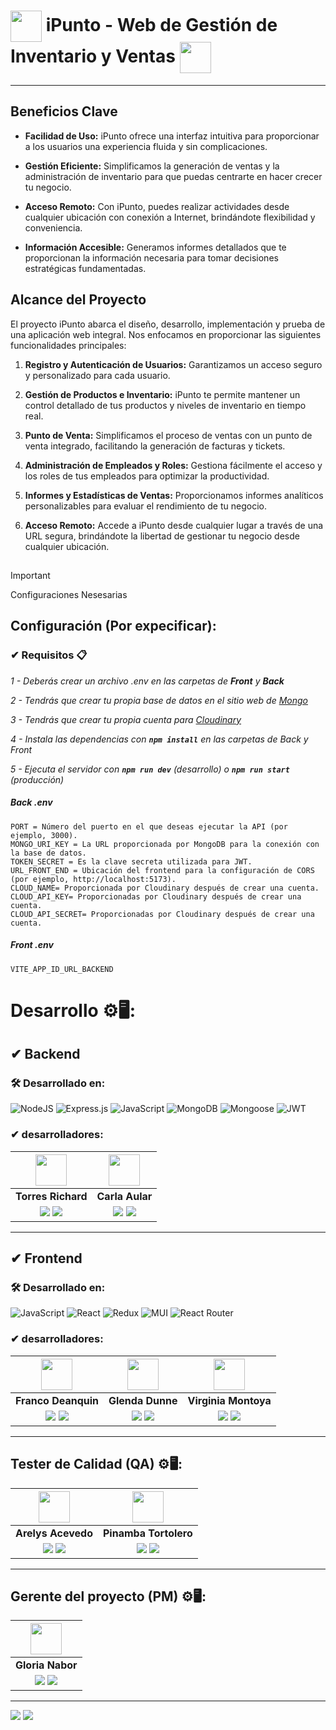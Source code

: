 # <img width="50px" align="center" src="https://i.imgur.com/T21NHN5.png"> iPunto - Web de Gestión de Inventario y Ventas <img width="50px" align="center" src="https://i.imgur.com/T21NHN5.png">
<hr>


## Beneficios Clave

- **Facilidad de Uso:** iPunto ofrece una interfaz intuitiva para proporcionar a los usuarios una experiencia fluida y sin complicaciones.

- **Gestión Eficiente:** Simplificamos la generación de ventas y la administración de inventario para que puedas centrarte en hacer crecer tu negocio.

- **Acceso Remoto:** Con iPunto, puedes realizar actividades desde cualquier ubicación con conexión a Internet, brindándote flexibilidad y conveniencia.

- **Información Accesible:** Generamos informes detallados que te proporcionan la información necesaria para tomar decisiones estratégicas fundamentadas.

## Alcance del Proyecto

El proyecto iPunto abarca el diseño, desarrollo, implementación y prueba de una aplicación web integral. Nos enfocamos en proporcionar las siguientes funcionalidades principales:

1. **Registro y Autenticación de Usuarios:** Garantizamos un acceso seguro y personalizado para cada usuario.

2. **Gestión de Productos e Inventario:** iPunto te permite mantener un control detallado de tus productos y niveles de inventario en tiempo real.

3. **Punto de Venta:** Simplificamos el proceso de ventas con un punto de venta integrado, facilitando la generación de facturas y tickets.

4. **Administración de Empleados y Roles:** Gestiona fácilmente el acceso y los roles de tus empleados para optimizar la productividad.

5. **Informes y Estadísticas de Ventas:** Proporcionamos informes analíticos personalizables para evaluar el rendimiento de tu negocio.

6. **Acceso Remoto:** Accede a iPunto desde cualquier lugar a través de una URL segura, brindándote la libertad de gestionar tu negocio desde cualquier ubicación.

##

> [!IMPORTANT]
> Configuraciones Nesesarias
 

## Configuración (Por expecificar):
### ✔ Requisitos 📋

_1 - Deberás crear un archivo .env en las carpetas de **Front** y **Back**_

_2 - Tendrás que crear tu propia base de datos en el sitio web de [Mongo](https://www.mongodb.com/cloud/atlas/lp/try2?utm_source=google&utm_campaign=gs_emea_france_search_core_brand_atlas_desktop&utm_term=mongo&utm_medium=cpc_paid_search&utm_ad=e&utm_ad_campaign_id=12212624521&adgroup=115749705063&gclid=CjwKCAjwqauVBhBGEiwAXOepkQjTRQPRmN-nR-TQye1UfooktuEkqnQ8TKT7mPD5p33PRWbZcOgSzxoCBOMQAvD_BwE)_

_3 - Tendrás que crear tu propia cuenta para [Cloudinary](https://cloudinary.com/)_

_4 - Instala las dependencias con **`npm install`** en las carpetas de Back y Front_

_5 - Ejecuta el servidor con **`npm run dev`** (desarrollo) o **`npm run start`** (producción)_







##### _Back .env_

```
PORT = Número del puerto en el que deseas ejecutar la API (por ejemplo, 3000).
MONGO_URI_KEY = La URL proporcionada por MongoDB para la conexión con la base de datos.
TOKEN_SECRET = Es la clave secreta utilizada para JWT.
URL_FRONT_END = Ubicación del frontend para la configuración de CORS (por ejemplo, http://localhost:5173).
CLOUD_NAME= Proporcionada por Cloudinary después de crear una cuenta.
CLOUD_API_KEY= Proporcionadas por Cloudinary después de crear una cuenta.
CLOUD_API_SECRET= Proporcionadas por Cloudinary después de crear una cuenta.
```
##### _Front .env_
```
VITE_APP_ID_URL_BACKEND

```

# Desarrollo ⚙🖥:

## ✔ Backend

### 🛠️ Desarrollado en:
![NodeJS](https://img.shields.io/badge/Node.js-6DA55F?style=for-the-badge&logo=Node.js&logoColor=white) 
![Express.js](https://img.shields.io/badge/Express.js-%23404d59.svg?style=for-the-badge&logo=Express&logoColor=%2361DAFB) ![JavaScript](https://img.shields.io/badge/JavaScript-%23323330.svg?style=for-the-badge&logo=Javascript&logoColor=%23F7DF1E) ![MongoDB](https://img.shields.io/badge/MongoDB-%234ea94b.svg?style=for-the-badge&logo=MongoDB&logoColor=white) 
![Mongoose](https://img.shields.io/badge/Mongoose-%2320232a.svg?style=for-the-badge&logo=Mongoose&logoColor=%%2361DAFB) ![JWT](https://img.shields.io/badge/JWT-blue.svg?style=for-the-badge&logo=JWT&logoColor=%blue) 

### ✔ desarrolladores: 

| <img src="https://i.imgur.com/YCOQckz.png" width=50> | <img src="https://i.imgur.com/6O8iEtg.jpg" width=50> |
|:-:|:-:|
| **Torres Richard** | **Carla Aular** |
| <a href="https://github.com/TorresRichardtorrot"><img src="https://img.shields.io/badge/github-%23121011.svg?&style=for-the-badge&logo=github&logoColor=white"/></a> <a href="https://www.linkedin.com/in/richard-torres-n1/"><img src="https://img.shields.io/badge/linkedin%20-%230077B5.svg?&style=for-the-badge&logo=linkedin&logoColor=white"/></a> | <a href="https://github.com/CarlaJoha"><img src="https://img.shields.io/badge/github-%23121011.svg?&style=for-the-badge&logo=github&logoColor=white"/></a> <a href="https://www.linkedin.com/in/carlajoha/"><img src="https://img.shields.io/badge/linkedin%20-%230077B5.svg?&style=for-the-badge&logo=linkedin&logoColor=white"/></a> |


<hr>


## ✔ Frontend

### 🛠️ Desarrollado en:
![JavaScript](https://img.shields.io/badge/JavaScript-%23323330.svg?style=for-the-badge&logo=Javascript&logoColor=%23F7DF1E) 
![React](https://img.shields.io/badge/React-149eca?style=for-the-badge&logo=react&logoColor=fff) 
![Redux](https://img.shields.io/badge/Redux_Toolkit-%23593d88.svg?style=for-the-badge&logo=redux&logoColor=white)
![MUI](https://img.shields.io/badge/MUI-007FFF?style=for-the-badge&logo=MUI&logoColor=fff) 
![React Router](https://img.shields.io/badge/React_Router-000?style=for-the-badge&logo=reactrouter&logoColor=fff) 

### ✔ desarrolladores: 

| <img src="https://i.imgur.com/Zchecq4.jpg" width=50> | <img src="https://i.imgur.com/uP4AJtt.jpg" width=50> | <img src="https://i.imgur.com/OQQxgaN.jpg" width=50> |
|:-:|:-:|:-:|
| **Franco Deanquin** | **Glenda Dunne** | **Virginia Montoya** |
| <a href="https://github.com/Francodeanquin"><img src="https://img.shields.io/badge/github-%23121011.svg?&style=for-the-badge&logo=github&logoColor=white"/></a> <a href="https://www.linkedin.com/in/franco-deanquin"><img src="https://img.shields.io/badge/linkedin%20-%230077B5.svg?&style=for-the-badge&logo=linkedin&logoColor=white"/></a> | <a href="https://github.com/Glenda76"><img src="https://img.shields.io/badge/github-%23121011.svg?&style=for-the-badge&logo=github&logoColor=white"/></a> <a href="https://www.linkedin.com/in/glenda-dunne"><img src="https://img.shields.io/badge/linkedin%20-%230077B5.svg?&style=for-the-badge&logo=linkedin&logoColor=white"/></a> | <a href="https://github.com/mvirm"><img src="https://img.shields.io/badge/github-%23121011.svg?&style=for-the-badge&logo=github&logoColor=white"/></a> <a href="https://www.linkedin.com/in/virginiamontoya/"><img src="https://img.shields.io/badge/linkedin%20-%230077B5.svg?&style=for-the-badge&logo=linkedin&logoColor=white"/></a> |


<hr>

## Tester de Calidad (QA) ⚙🖥:

| <img src="https://i.imgur.com/o4QhzO8.jpg" width=50> | <img src="https://i.imgur.com/RkgMMen.jpg" width=50> |
|:-:|:-:|
| **Arelys Acevedo** | **Pinamba Tortolero** |
| <a href="https://github.com/acad2018"><img src="https://img.shields.io/badge/github-%23121011.svg?&style=for-the-badge&logo=github&logoColor=white"/></a> <a href="https://www.linkedin.com/in/arelys-acevedo"><img src="https://img.shields.io/badge/linkedin%20-%230077B5.svg?&style=for-the-badge&logo=linkedin&logoColor=white"/></a> | <a href="https://github.com/Pinatorto"><img src="https://img.shields.io/badge/github-%23121011.svg?&style=for-the-badge&logo=github&logoColor=white"/></a> <a href="https://www.linkedin.com/in/pinamba-tortolero-9b72b223/"><img src="https://img.shields.io/badge/linkedin%20-%230077B5.svg?&style=for-the-badge&logo=linkedin&logoColor=white"/></a> |

<hr>

## Gerente del proyecto (PM) ⚙🖥:
| <img src="https://i.imgur.com/7c1XLaf.jpg" width=50> |
|:-:|
| **Gloria Nabor** |
| <a href="https://github.com/Gloria-Nabor"><img src="https://img.shields.io/badge/github-%23121011.svg?&style=for-the-badge&logo=github&logoColor=white"/></a> <a href="https://www.linkedin.com/in/gloria-nabor"><img src="https://img.shields.io/badge/linkedin%20-%230077B5.svg?&style=for-the-badge&logo=linkedin&logoColor=white"/></a> |


<hr>


 [![](https://img.shields.io/badge/Trello-095ED8?style=for-the-badge&logo=Trello&logoColor=fff)](https://trello.com/b/BbJrA9Gq/no-country-s4-11) [![](https://img.shields.io/badge/Slack-%23ED8B00?style=for-the-badge&logo=Slack&logoColor=fff)](https://slack.com/intl/es-pe/)
